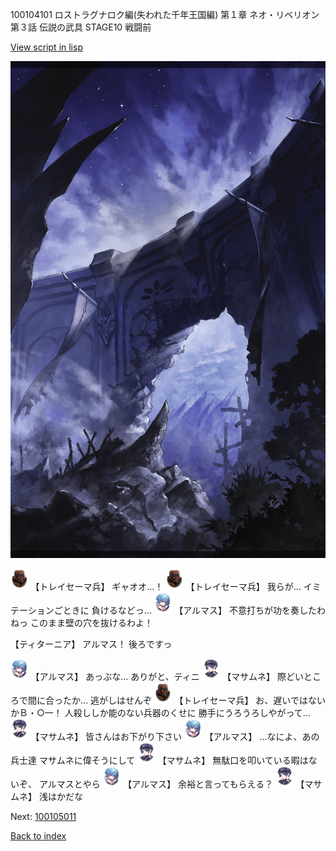 100104101 ロストラグナロク編(失われた千年王国編) 第１章 ネオ・リベリオン 第３話 伝説の武具 STAGE10 戦闘前

[View script in lisp](../scripts/100104101.txt)

![101_south_wall_2.png](../images/backgrounds/101_south_wall_2.png)

<img src="../images/units/3830001.png" alt="3830001.png" height="34"/>
【トレイセーマ兵】
ギャオオ…！

<img src="../images/units/3830001.png" alt="3830001.png" height="34"/>
【トレイセーマ兵】
我らが…
イミテーションごときに
負けるなどっ…

<img src="../images/units/3103811.png" alt="3103811.png" height="34"/>
【アルマス】
不意打ちが功を奏したわねっ
このまま壁の穴を抜けるわよ！

【ティターニア】
アルマス！
後ろですっ

<img src="../images/units/3103811.png" alt="3103811.png" height="34"/>
【アルマス】
あっぶな…
ありがと、ティニ

<img src="../images/units/3100111.png" alt="3100111.png" height="34"/>
【マサムネ】
際どいところで間に合ったか…
逃がしはせんぞ

<img src="../images/units/3830001.png" alt="3830001.png" height="34"/>
【トレイセーマ兵】
お、遅いではないかＢ・○一！
人殺ししか能のない兵器のくせに
勝手にうろうろしやがって…

<img src="../images/units/3100111.png" alt="3100111.png" height="34"/>
【マサムネ】
皆さんはお下がり下さい

<img src="../images/units/3103811.png" alt="3103811.png" height="34"/>
【アルマス】
…なによ、あの兵士達
マサムネに偉そうにして

<img src="../images/units/3100111.png" alt="3100111.png" height="34"/>
【マサムネ】
無駄口を叩いている暇はないぞ、
アルマスとやら

<img src="../images/units/3103811.png" alt="3103811.png" height="34"/>
【アルマス】
余裕と言ってもらえる？

<img src="../images/units/3100111.png" alt="3100111.png" height="34"/>
【マサムネ】
浅はかだな

Next: [100105011](100105011.md)

[Back to index](index.md)
